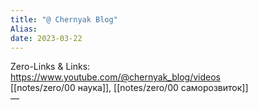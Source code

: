 ```yaml
---
title: "@ Chernyak Blog"
Alias: 
date: 2023-03-22  
---
```

Zero-Links & Links:  
https://www.youtube.com/@chernyak_blog/videos  
[[notes/zero/00 наука]], [[notes/zero/00 саморозвиток]]  
— 